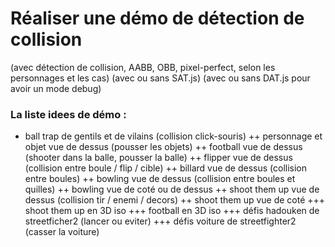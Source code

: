 
# Réaliser une démo de détection de collision

(avec détection de collision, AABB, OBB, pixel-perfect, selon les personnages et les cas)
(avec ou sans SAT.js)
(avec ou sans DAT.js pour avoir un mode debug)

### La liste idees de démo :
+ ball trap de gentils et de vilains (collision click-souris)
++ personnage et objet vue de dessus (pousser les objets)
++ football vue de dessus (shooter dans la balle, pousser la balle)
++ flipper vue de dessus (collision entre boule / flip / cible)
++ billard vue de dessus (collision entre boules)
++ bowling vue de dessus (collision entre boules et quilles)
++ bowling vue de coté ou de dessus
++ shoot them up vue de dessus (collision tir / enemi / decors)
++ shoot them up vue de coté
+++ shoot them up en 3D iso
+++ football en 3D iso
+++ défis hadouken de streetficher2 (lancer ou eviter)
+++ défis voiture de streetfighter2 (casser la voiture)

